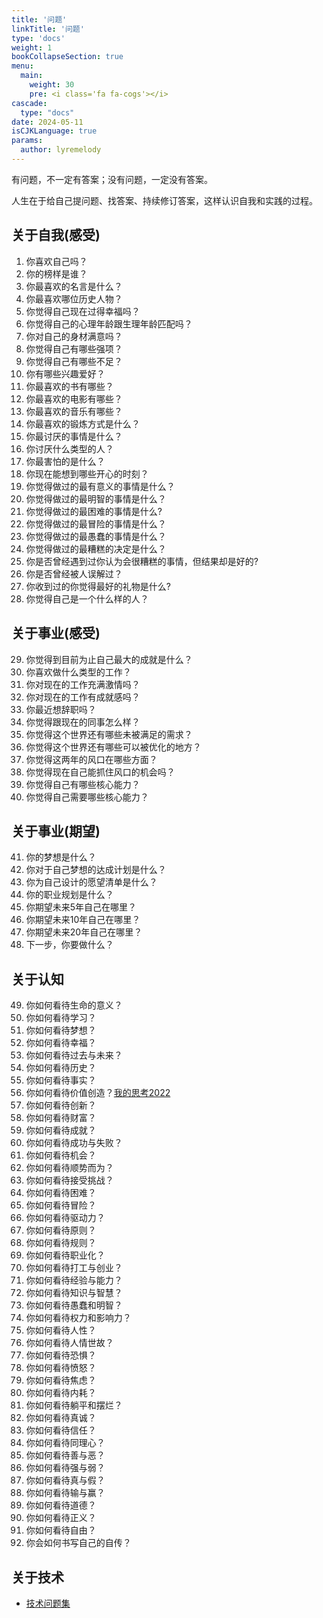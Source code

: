 ```yaml
---
title: '问题'
linkTitle: '问题'
type: 'docs'
weight: 1
bookCollapseSection: true
menu:
  main:
    weight: 30
    pre: <i class='fa fa-cogs'></i>
cascade:
  type: "docs"
date: 2024-05-11
isCJKLanguage: true
params:
  author: lyremelody
---
```


有问题，不一定有答案；没有问题，一定没有答案。

人生在于给自己提问题、找答案、持续修订答案，这样认识自我和实践的过程。

## 关于自我(感受)
1.  你喜欢自己吗？
2.  你的榜样是谁？
3.  你最喜欢的名言是什么？
4.  你最喜欢哪位历史人物？
5.  你觉得自己现在过得幸福吗？
6.  你觉得自己的心理年龄跟生理年龄匹配吗？
7.  你对自己的身材满意吗？
8.  你觉得自己有哪些强项？
9.  你觉得自己有哪些不足？
10. 你有哪些兴趣爱好？
11. 你最喜欢的书有哪些？
12. 你最喜欢的电影有哪些？
13. 你最喜欢的音乐有哪些？
14. 你最喜欢的锻炼方式是什么？
15. 你最讨厌的事情是什么？
16. 你讨厌什么类型的人？
17. 你最害怕的是什么？
18. 你现在能想到哪些开心的时刻？
19. 你觉得做过的最有意义的事情是什么？
20. 你觉得做过的最明智的事情是什么？
21. 你觉得做过的最困难的事情是什么?
22. 你觉得做过的最冒险的事情是什么？
23. 你觉得做过的最愚蠢的事情是什么？
24. 你觉得做过的最糟糕的决定是什么？
25. 你是否曾经遇到过你认为会很糟糕的事情，但结果却是好的?
26. 你是否曾经被人误解过？
27. 你收到过的你觉得最好的礼物是什么?
28. 你觉得自己是一个什么样的人？

## 关于事业(感受)
29. 你觉得到目前为止自己最大的成就是什么？
30. 你喜欢做什么类型的工作？
31. 你对现在的工作充满激情吗？
32. 你对现在的工作有成就感吗？
33. 你最近想辞职吗？
34. 你觉得跟现在的同事怎么样？
35. 你觉得这个世界还有哪些未被满足的需求？
36. 你觉得这个世界还有哪些可以被优化的地方？
37. 你觉得这两年的风口在哪些方面？
38. 你觉得现在自己能抓住风口的机会吗？
39. 你觉得自己有哪些核心能力？
40. 你觉得自己需要哪些核心能力？

## 关于事业(期望)
41. 你的梦想是什么？
42. 你对于自己梦想的达成计划是什么？
43. 你为自己设计的愿望清单是什么？
44. 你的职业规划是什么？
45. 你期望未来5年自己在哪里？
46. 你期望未来10年自己在哪里？
47. 你期望未来20年自己在哪里？
48. 下一步，你要做什么？

## 关于认知
49. 你如何看待生命的意义？
50. 你如何看待学习？
51. 你如何看待梦想？
52. 你如何看待幸福？
53. 你如何看待过去与未来？
54. 你如何看待历史？
55. 你如何看待事实？
56. 你如何看待价值创造？[我的思考2022](./business-value.md)
57. 你如何看待创新？
58. 你如何看待财富？
59. 你如何看待成就？
60. 你如何看待成功与失败？
61. 你如何看待机会？
62. 你如何看待顺势而为？
63. 你如何看待接受挑战？
64. 你如何看待困难？
65. 你如何看待冒险？
66. 你如何看待驱动力？
67. 你如何看待原则？
68. 你如何看待规则？
69. 你如何看待职业化？
70. 你如何看待打工与创业？
71. 你如何看待经验与能力？
72. 你如何看待知识与智慧？
73. 你如何看待愚蠢和明智？
74. 你如何看待权力和影响力？
75. 你如何看待人性？
76. 你如何看待人情世故？
77. 你如何看待恐惧？
78. 你如何看待愤怒？
79. 你如何看待焦虑？
80. 你如何看待内耗？
81. 你如何看待躺平和摆烂？
82. 你如何看待真诚？
83. 你如何看待信任？
84. 你如何看待同理心？
85. 你如何看待善与恶？
86. 你如何看待强与弱？
87. 你如何看待真与假？
88. 你如何看待输与赢？
89. 你如何看待道德？
90. 你如何看待正义？
91. 你如何看待自由？
92. 你会如何书写自己的自传？

## 关于技术
* [技术问题集](./tech-interview-questions.md)